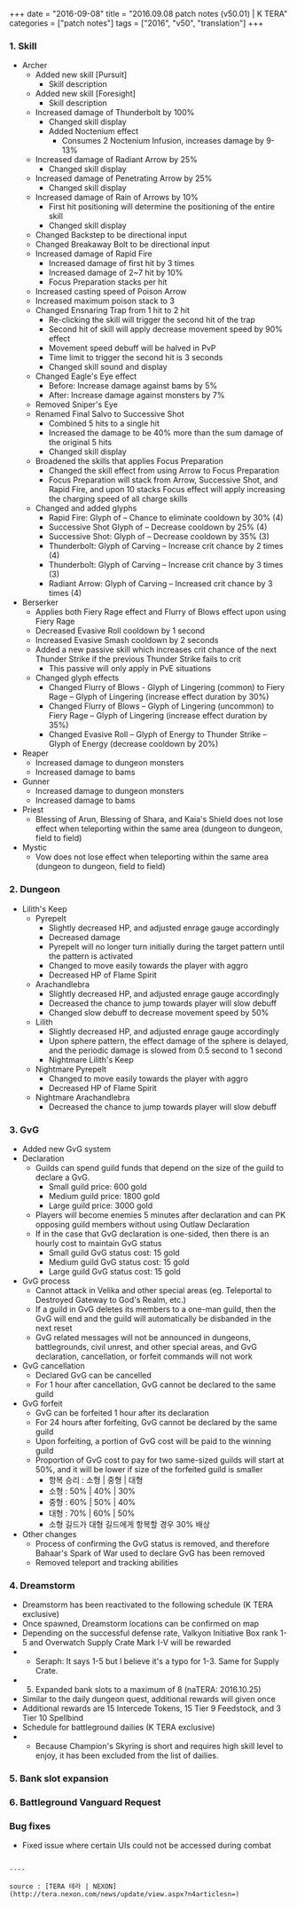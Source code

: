 +++
date = "2016-09-08"
title = "2016.09.08 patch notes (v50.01) | K TERA"
categories = ["patch notes"]
tags = ["2016", "v50", "translation"]
+++

### 1. Skill
- Archer
  - Added new skill [Pursuit]
    - Skill description
  - Added new skill [Foresight]
    - Skill description
  - Increased damage of Thunderbolt by 100%
    - Changed skill display
    - Added Noctenium effect
      - Consumes 2 Noctenium Infusion, increases damage by 9-13%
  - Increased damage of Radiant Arrow by 25%
    - Changed skill display
  - Increased damage of Penetrating Arrow by 25%
    - Changed skill display
  - Increased damage of Rain of Arrows by 10%
    - First hit positioning will determine the positioning of the entire skill
    - Changed skill display
  - Changed Backstep to be directional input
  - Changed Breakaway Bolt to be directional input
  - Increased damage of Rapid Fire
    - Increased damage of first hit by 3 times
    - Increased damage of 2~7 hit by 10%
    - Focus Preparation stacks per hit
  - Increased casting speed of Poison Arrow
  - Increased maximum poison stack to 3
  - Changed Ensnaring Trap from 1 hit to 2 hit
    - Re-clicking the skill will trigger the second hit of the trap
    - Second hit of skill will apply decrease movement speed by 90% effect
    - Movement speed debuff will be halved in PvP
    - Time limit to trigger the second hit is 3 seconds
    - Changed skill sound and display
  - Changed Eagle's Eye effect
    - Before: Increase damage against bams by 5%
    - After: Increase damage against monsters by 7%
  - Removed Sniper's Eye
  - Renamed Final Salvo to Successive Shot
    - Combined 5 hits to a single hit
    - Increased the damage to be 40% more than the sum damage of the original 5 hits
    - Changed skill display
  - Broadened the skills that applies Focus Preparation
    - Changed the skill effect from using Arrow to Focus Preparation
    - Focus Preparation will stack from Arrow, Successive Shot, and Rapid Fire, and upon 10 stacks Focus effect will apply increasing the charging speed of all charge skills
  - Changed and added glyphs
    - Rapid Fire: Glyph of – Chance to eliminate cooldown by 30% (4)
    - Successive Shot Glyph of – Decrease cooldown by 25% (4)
    - Successive Shot: Glyph of – Decrease cooldown by 35% (3)
    - Thunderbolt: Glyph of Carving – Increase crit chance by 2 times (4)
    - Thunderbolt: Glyph of Carving – Increase crit chance by 3 times (3)
    - Radiant Arrow: Glyph of Carving – Increased crit chance by 3 times (4)
- Berserker
  - Applies both Fiery Rage effect and Flurry of Blows effect upon using Fiery Rage
  - Decreased Evasive Roll cooldown by 1 second
  - Increased Evasive Smash cooldown by 2 seconds
  - Added a new passive skill which increases crit chance of the next Thunder Strike if the previous Thunder Strike fails to crit
    - This passive will only apply in PvE situations
  - Changed glyph effects
    - Changed Flurry of Blows - Glyph of Lingering (common) to Fiery Rage – Glyph of Lingering (increase effect duration by 30%)
    - Changed Flurry of Blows – Glyph of Lingering (uncommon) to Fiery Rage – Glyph of Lingering (increase effect duration by 35%)
    - Changed Evasive Roll – Glyph of Energy to Thunder Strike – Glyph of Energy (decrease cooldown by 20%)
- Reaper
  - Increased damage to dungeon monsters
  - Increased damage to bams
- Gunner
  - Increased damage to dungeon monsters
  - Increased damage to bams
- Priest
  - Blessing of Arun, Blessing of Shara, and Kaia's Shield does not lose effect when teleporting within the same area (dungeon to dungeon, field to field)
- Mystic
  - Vow does not lose effect when teleporting within the same area (dungeon to dungeon, field to field)

### 2. Dungeon
- Lilith's Keep
  - Pyrepelt
    - Slightly decreased HP, and adjusted enrage gauge accordingly
    - Decreased damage
    - Pyrepelt will no longer turn initially during the target pattern until the pattern is activated
    - Changed to move easily towards the player with aggro
    - Decreased HP of Flame Spirit
  - Arachandlebra
    - Slightly decreased HP, and adjusted enrage gauge accordingly
    - Decreased the chance to jump towards player will slow debuff
    - Changed slow debuff to decrease movement speed by 50%
  - Lilith
    - Slightly decreased HP, and adjusted enrage gauge accordingly
    - Upon sphere pattern, the effect damage of the sphere is delayed, and the periodic damage is slowed from 0.5 second to 1 second
    - Nightmare Lilith's Keep
  - Nightmare Pyrepelt
    - Changed to move easily towards the player with aggro
    - Decreased HP of Flame Spirit
  - Nightmare Arachandlebra
    - Decreased the chance to jump towards player will slow debuff

### 3. GvG
- Added new GvG system
- Declaration
  - Guilds can spend guild funds that depend on the size of the guild to declare a GvG.
    - Small guild price: 600 gold
    - Medium guild price: 1800 gold
    - Large guild price: 3000 gold
  - Players will become enemies 5 minutes after declaration and can PK opposing guild members without using Outlaw Declaration
  - If in the case that GvG declaration is one-sided, then there is an hourly cost to maintain GvG status
    - Small guild GvG status cost: 15 gold
    - Medium guild GvG status cost: 15 gold
    - Large guild GvG status cost: 15 gold
- GvG process
  - Cannot attack in Velika and other special areas (eg. Teleportal to Destroyed Gateway to God's Realm, etc.)
  - If a guild in GvG deletes its members to a one-man guild, then the GvG will end and the guild will automatically be disbanded in the next reset
  - GvG related messages will not be announced in dungeons, battlegrounds, civil unrest, and other special areas, and GvG declaration, cancellation, or forfeit commands will not work
- GvG cancellation
  - Declared GvG can be cancelled
  - For 1 hour after cancellation, GvG cannot be declared to the same guild
- GvG forfeit
  - GvG can be forfeited 1 hour after its declaration
  - For 24 hours after forfeiting, GvG cannot be declared by the same guild
  - Upon forfeiting, a portion of GvG cost will be paid to the winning guild
  - Proportion of GvG cost to pay for two same-sized guilds will start at 50%, and it will be lower if size of the forfeited guild is smaller
    - 항복 승리 : 소형 | 중형 | 대형
    - 소형 : 50% | 40% | 30%
    - 중형 : 60% | 50% | 40%
    - 대형 : 70% | 60% | 50%
    * 소형 길드가 대형 길드에게 항복할 경우 30% 배상 
- Other changes
  - Process of confirming the GvG status is removed, and therefore Bahaar's Spark of War used to declare GvG has been removed
  - Removed teleport and tracking abilities

### 4. Dreamstorm
- Dreamstorm has been reactivated to the following schedule (K TERA exclusive)
- Once spawned, Dreamstorm locations can be confirmed on map
- Depending on the successful defense rate, Valkyon Initiative Box rank 1-5 and Overwatch Supply Crate Mark I-V will be rewarded
- * Seraph: It says 1-5 but I believe it's a typo for 1-3. Same for Supply Crate.
- 5. Expanded bank slots to a maximum of 8 (naTERA: 2016.10.25)
- Similar to the daily dungeon quest, additional rewards will given once
- Additional rewards are 15 Intercede Tokens, 15 Tier 9 Feedstock, and 3 Tier 10 Spellbind
- Schedule for battleground dailies (K TERA exclusive)
- * Because Champion's Skyring is short and requires high skill level to enjoy, it has been excluded from the list of dailies.

### 5. Bank slot expansion

### 6. Battleground Vanguard Request

### Bug fixes
- Fixed issue where certain UIs could not be accessed during combat
```

----

source : [TERA 테라 | NEXON](http://tera.nexon.com/news/update/view.aspx?n4articlesn=)
